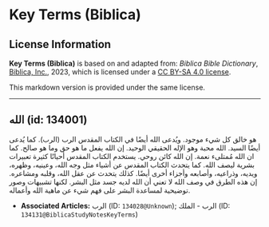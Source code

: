 # Key Terms (Biblica)

## License Information

**Key Terms (Biblica)** is based on and adapted from: _Biblica Bible Dictionary_, [Biblica, Inc.](https://www.biblica.com/), 2023, which is licensed under a [CC BY-SA 4.0 license](https://creativecommons.org/licenses/by-sa/4.0/legalcode.en).

This markdown version is provided under the same license.



--------------------------------

## الله (id: 134001)

هو خالق كل شيء موجود. ويُدعى الله أيضًا في الكتاب المقدس الرب (الرب). كما يُدعى أيضًا السيد. الله محبة وهو الإله الحقيقي الوحيد. إن الله يفعل ما هو حق وما هو صالح. كما ان الله مُمتلىء نعمة. إن الله كائن روحي. يستخدم الكتاب المقدس أحيانًا كثيرة تعبيرات بشرية ليصف الله. كما يتحدث الكتاب المقدس عن أشياء مثل وجه الله، وعينيه، وظهره، ويديه، وذراعيه، وأصابعه وأجزاء أخرى أيضًا. كذلك يتحدث عن عقل الله، وقلبه ومشاعره. إن هذه الطرق في وصف الله لا تعني أن الله لديه جسد مثل البشر. لكنها تشبيهات وصور توضيحية لمساعدة البشر على فهم شيء عن ماهية الله وأعماله.

* **Associated Articles:** الرب (ID: `134028@Unknown`); الرب - الملك (ID: `134131@BiblicaStudyNotesKeyTerms`)

